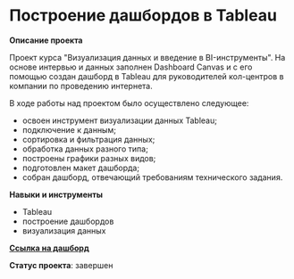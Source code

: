 # Построение дашбордов в Tableau

**Описание проекта**

Проект курса "Визуализация данных и введение в BI-инструменты". На основе интервью и данных заполнен Dashboard Canvas и с его помощью создан дашборд в Tableau для руководителей кол-центров в компании по проведению интернета. 

В ходе работы над проектом было осуществлено следующее:

- освоен инструмент визуализации данных Tableau;
- подключение к данным;
- сортировка и фильтрация данных;
- обработка данных разного типа;
- построены графики разных видов;
- подготовлен макет дашборда;
- собран дашборд, отвечающий требованиям технического задания.

**Навыки и инструменты**

- Tableau
- построение дашбордов
- визуализация данных

**[Ссылка на дашборд](https://public.tableau.com/views/-_17099379710300/-_2?:language=en-US&:sid=&:redirect=auth&:display_count=n&:origin=viz_share_link)**

**Статус проекта**: завершен

